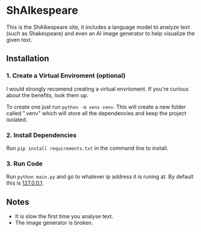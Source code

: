 # ShAIkespeare

This is the ShAIkespeare site, it includes a language model to analyze text (such as Shakespeare) and even an AI image generator to help visualize the given text.

## Installation

### 1. Create a Virtual Enviroment (optional)
I would strongly recomend creating a virtual envrioment. If you're curious about the benefits, look them up.

To create one just run `python -m venv venv`. This will create a new folder called ".venv" which will store all the dependencies and keep the project isolated.

### 2. Install Dependencies
Run `pip install requirements.txt` in the command line to install.

### 3. Run Code
Run `python main.py` and go to whatever ip address it is runing at. By default this is [127.0.0.1](127.0.0.1).

## Notes
- It is slow the first time you analyse text.
- The image generator is broken.
